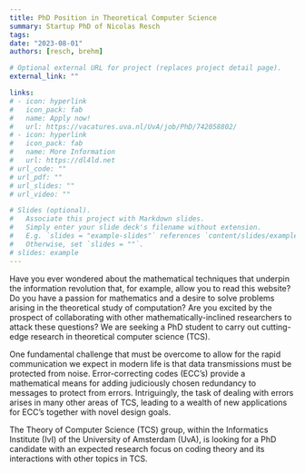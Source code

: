 ```yaml
---
title: PhD Position in Theoretical Computer Science 
summary: Startup PhD of Nicolas Resch
tags:
date: "2023-08-01"
authors: [resch, brehm]

# Optional external URL for project (replaces project detail page).
external_link: ""

links:
# - icon: hyperlink
#   icon_pack: fab
#   name: Apply now!
#   url: https://vacatures.uva.nl/UvA/job/PhD/742058802/
# - icon: hyperlink
#   icon_pack: fab
#   name: More Information
#   url: https://dl4ld.net
# url_code: ""
# url_pdf: ""
# url_slides: ""
# url_video: ""

# Slides (optional).
#   Associate this project with Markdown slides.
#   Simply enter your slide deck's filename without extension.
#   E.g. `slides = "example-slides"` references `content/slides/example-slides.md`.
#   Otherwise, set `slides = ""`.
# slides: example
---
```



Have you ever wondered about the mathematical techniques that underpin the information revolution that, for example, allow you to read this website? Do you have a passion for mathematics and a desire to solve problems arising in the theoretical study of computation? Are you excited by the prospect of collaborating with other mathematically-inclined researchers to attack these questions? We are seeking a PhD student to carry out cutting-edge research in theoretical computer science (TCS).

 <!--more-->

One fundamental challenge that must be overcome to allow for the rapid communication we expect in modern life is that data transmissions must be protected from noise. Error-correcting codes (ECC’s) provide a mathematical means for adding judiciously chosen redundancy to messages to protect from errors. Intriguingly, the task of dealing with errors arises in many other areas of TCS, leading to a wealth of new applications for ECC’s together with novel design goals.

 
The Theory of Computer Science (TCS) group, within the Informatics Institute (IvI) of the University of Amsterdam (UvA), is looking for a PhD candidate with an expected research focus on coding theory and its interactions with other topics in TCS.

 
